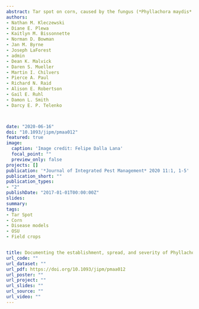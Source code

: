 ```yaml
---
abstract: Tar spot on corn, caused by the fungus (*Phyllachora maydis* Maubl. [Phyllachorales - Phyllachoraceae]), is an emerging disease in the United States. In 2018 and 2019, significant but localized epidemics of tar spot occurred across the major corn producing region of the Midwest. After being first detected in 2015, tar spot was detected in 135 and 139 counties where the disease was not previously detected in 2018 and 2019, respectively, and is now established across 310 counties across the United Sates. Foliage with signs (stromata) of *P. maydis* and symptoms of tar spot were collected from 128 fields in 2018 and 191 fields in 2019, across seven states. Samples were assessed for severity of fungal stromata (percent leaf area covered with stromata) on foliage and the incidence of fisheye lesions (proportion of lesions with fisheye symptoms) associated with fungal stromata. Stromatal severity on samples in 2018 ranged from 0.5 to 67% and incidence of fisheye lesions ranged from 0 to 12%, whereas in 2019, stromatal severity ranged from 0.1 to 35% and incidence of fisheye lesions ranged from 0 to 80%, with 95% of samples presenting less than 6% incidence of fisheye lesions. Tar spot has spread substantially from where it was first reported in the United States. Collaborative efforts to monitor the spread and educate clientele on management are essential as this disease spreads into new areas
authors:
- Nathan M. Kleczewski
- Diane E. Plewa
- Kaitlyn M. Bissonnette
- Norman D. Bowman
- Jan M. Byrne
- Joseph LaForest
- admin
- Dean K. Malvick
- Daren S. Mueller
- Martin I. Chilvers
- Pierce A. Paul
- Richard N. Raid
- Alison E. Robertson
- Gail E. Ruhl
- Damon L. Smith
- Darcy E. P. Telenko



date: "2020-06-16"
doi: "10.1093/jipm/pmaa012"
featured: true
image:
  caption: 'Image credit: Felipe Dalla Lana'
  focal_point: ""
  preview_only: false
projects: []
publication: '*Journal of Integrated Pest Management* 2020 11:1, 1-5'
publication_short: ""
publication_types:
- "2"
publishDate: "2017-01-01T00:00:00Z"
slides: 
summary:
tags:
- Tar Spot
- Corn
- Disease models
- OSU
- Field crops


title: Documenting the establishment, spread, and severity of Phyllachora maydis on corn, in the United States
url_code: ""
url_dataset: ""
url_pdf: https://doi.org/10.1093/jipm/pmaa012
url_poster: ""
url_project: ""
url_slides: ""
url_source: ""
url_video: ""
---
```



